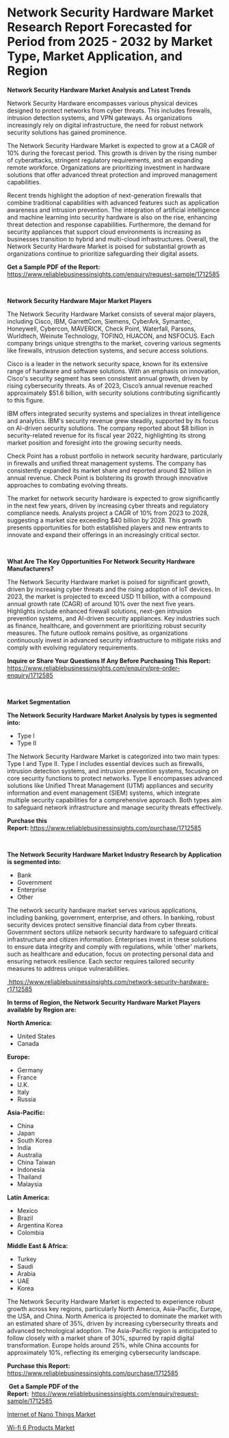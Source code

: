 <p><h1>Network Security Hardware Market Research Report Forecasted for Period from 2025 -  2032 by Market Type, Market Application, and Region</h1></p><p><strong>Network Security Hardware Market Analysis and Latest Trends</strong></p>
<p><p>Network Security Hardware encompasses various physical devices designed to protect networks from cyber threats. This includes firewalls, intrusion detection systems, and VPN gateways. As organizations increasingly rely on digital infrastructure, the need for robust network security solutions has gained prominence.</p><p>The Network Security Hardware Market is expected to grow at a CAGR of 10% during the forecast period. This growth is driven by the rising number of cyberattacks, stringent regulatory requirements, and an expanding remote workforce. Organizations are prioritizing investment in hardware solutions that offer advanced threat protection and improved management capabilities.</p><p>Recent trends highlight the adoption of next-generation firewalls that combine traditional capabilities with advanced features such as application awareness and intrusion prevention. The integration of artificial intelligence and machine learning into security hardware is also on the rise, enhancing threat detection and response capabilities. Furthermore, the demand for security appliances that support cloud environments is increasing as businesses transition to hybrid and multi-cloud infrastructures. Overall, the Network Security Hardware Market is poised for substantial growth as organizations continue to prioritize safeguarding their digital assets.</p></p>
<p><strong>Get a Sample PDF of the Report:&nbsp;</strong> <a href="https://www.reliablebusinessinsights.com/enquiry/request-sample/1712585?utm_campaign=57&utm_medium=2&utm_source=Github&utm_content=ia&utm_term=11012025&utm_id=network-security-hardware">https://www.reliablebusinessinsights.com/enquiry/request-sample/1712585</a></p>
<p>&nbsp;</p>
<p><strong>Network Security Hardware Major Market Players</strong></p>
<p><p>The Network Security Hardware Market consists of several major players, including Cisco, IBM, GarrettCom, Siemens, CyberArk, Symantec, Honeywell, Cybercon, MAVERICK, Check Point, Waterfall, Parsons, Wurldtech, Weinute Technology, TOFINO, HUACON, and NSFOCUS. Each company brings unique strengths to the market, covering various segments like firewalls, intrusion detection systems, and secure access solutions.</p><p>Cisco is a leader in the network security space, known for its extensive range of hardware and software solutions. With an emphasis on innovation, Cisco's security segment has seen consistent annual growth, driven by rising cybersecurity threats. As of 2023, Cisco’s annual revenue reached approximately $51.6 billion, with security solutions contributing significantly to this figure.</p><p>IBM offers integrated security systems and specializes in threat intelligence and analytics. IBM's security revenue grew steadily, supported by its focus on AI-driven security solutions. The company reported about $8 billion in security-related revenue for its fiscal year 2022, highlighting its strong market position and foresight into the growing security needs.</p><p>Check Point has a robust portfolio in network security hardware, particularly in firewalls and unified threat management systems. The company has consistently expanded its market share and reported around $2 billion in annual revenue. Check Point is bolstering its growth through innovative approaches to combating evolving threats.</p><p>The market for network security hardware is expected to grow significantly in the next few years, driven by increasing cyber threats and regulatory compliance needs. Analysts project a CAGR of 10% from 2023 to 2028, suggesting a market size exceeding $40 billion by 2028. This growth presents opportunities for both established players and new entrants to innovate and expand their offerings in an increasingly critical sector.</p></p>
<p>&nbsp;</p>
<p><strong>What Are The Key Opportunities For Network Security Hardware Manufacturers?</strong></p>
<p><p>The Network Security Hardware market is poised for significant growth, driven by increasing cyber threats and the rising adoption of IoT devices. In 2023, the market is projected to exceed USD 11 billion, with a compound annual growth rate (CAGR) of around 10% over the next five years. Highlights include enhanced firewall solutions, next-gen intrusion prevention systems, and AI-driven security appliances. Key industries such as finance, healthcare, and government are prioritizing robust security measures. The future outlook remains positive, as organizations continuously invest in advanced security infrastructure to mitigate risks and comply with evolving regulatory requirements.</p></p>
<p><strong>Inquire or Share Your Questions If Any Before Purchasing This Report:</strong> <a href="https://www.reliablebusinessinsights.com/enquiry/pre-order-enquiry/1712585?utm_campaign=57&utm_medium=2&utm_source=Github&utm_content=ia&utm_term=11012025&utm_id=network-security-hardware">https://www.reliablebusinessinsights.com/enquiry/pre-order-enquiry/1712585</a></p>
<p>&nbsp;</p>
<p><strong>Market Segmentation</strong></p>
<p><strong>The Network Security Hardware Market Analysis by types is segmented into:</strong></p>
<p><ul><li>Type I</li><li>Type II</li></ul></p>
<p><p>The Network Security Hardware Market is categorized into two main types: Type I and Type II. Type I includes essential devices such as firewalls, intrusion detection systems, and intrusion prevention systems, focusing on core security functions to protect networks. Type II encompasses advanced solutions like Unified Threat Management (UTM) appliances and security information and event management (SIEM) systems, which integrate multiple security capabilities for a comprehensive approach. Both types aim to safeguard network infrastructure and manage security threats effectively.</p></p>
<p><strong>Purchase this Report:&nbsp;</strong><a href="https://www.reliablebusinessinsights.com/purchase/1712585?utm_campaign=57&utm_medium=2&utm_source=Github&utm_content=ia&utm_term=11012025&utm_id=network-security-hardware">https://www.reliablebusinessinsights.com/purchase/1712585</a></p>
<p>&nbsp;</p>
<p><strong>The Network Security Hardware Market Industry Research by Application is segmented into:</strong></p>
<p><ul><li>Bank</li><li>Government</li><li>Enterprise</li><li>Other</li></ul></p>
<p><p>The network security hardware market serves various applications, including banking, government, enterprise, and others. In banking, robust security devices protect sensitive financial data from cyber threats. Government sectors utilize network security hardware to safeguard critical infrastructure and citizen information. Enterprises invest in these solutions to ensure data integrity and comply with regulations, while 'other' markets, such as healthcare and education, focus on protecting personal data and ensuring network resilience. Each sector requires tailored security measures to address unique vulnerabilities.</p></p>
<p><a href="https://www.reliablebusinessinsights.com/network-security-hardware-r1712585?utm_campaign=57&utm_medium=2&utm_source=Github&utm_content=ia&utm_term=11012025&utm_id=network-security-hardware">&nbsp;https://www.reliablebusinessinsights.com/network-security-hardware-r1712585</a></p>
<p><strong>In terms of Region, the Network Security Hardware Market Players available by Region are:</strong></p>
<p>
    <p> <strong> North America: </strong>
        <ul>
            <li>United States</li>
            <li>Canada</li>
        </ul>
        </p> 
    <p> <strong> Europe: </strong>
        <ul>
            <li>Germany</li>
            <li>France</li>
            <li>U.K.</li>
            <li>Italy</li>
            <li>Russia</li>
        </ul>
        </p> 
    <p> <strong> Asia-Pacific: </strong>
        <ul>
            <li>China</li>
            <li>Japan</li>
            <li>South Korea</li>
            <li>India</li>
            <li>Australia</li>
            <li>China Taiwan</li>
            <li>Indonesia</li>
            <li>Thailand</li>
            <li>Malaysia</li>
        </ul>
        </p> 
    <p> <strong> Latin America: </strong>
        <ul>
            <li>Mexico</li>
            <li>Brazil</li>
            <li>Argentina Korea</li>
            <li>Colombia</li>
        </ul>
        </p> 
    <p> <strong> Middle East & Africa: </strong>
        <ul>
            <li>Turkey</li>
            <li>Saudi</li>
            <li>Arabia</li>
            <li>UAE</li>
            <li>Korea</li>
        </ul>
    </p>
    </p>
<p><p>The Network Security Hardware Market is expected to experience robust growth across key regions, particularly North America, Asia-Pacific, Europe, the USA, and China. North America is projected to dominate the market with an estimated share of 35%, driven by increasing cybersecurity threats and advanced technological adoption. The Asia-Pacific region is anticipated to follow closely with a market share of 30%, spurred by rapid digital transformation. Europe holds around 25%, while China accounts for approximately 10%, reflecting its emerging cybersecurity landscape.</p></p>
<p><strong>Purchase this Report: </strong><a href="https://www.reliablebusinessinsights.com/purchase/1712585?utm_campaign=57&utm_medium=2&utm_source=Github&utm_content=ia&utm_term=11012025&utm_id=network-security-hardware">https://www.reliablebusinessinsights.com/purchase/1712585</a></p>
<p>&nbsp;<strong>Get a Sample PDF of the Report:&nbsp;&nbsp;</strong><a href="https://www.reliablebusinessinsights.com/enquiry/request-sample/1712585?utm_campaign=57&utm_medium=2&utm_source=Github&utm_content=ia&utm_term=11012025&utm_id=network-security-hardware">https://www.reliablebusinessinsights.com/enquiry/request-sample/1712585</a></p>
<p><strong></strong></p>
<p><p><a href="https://github.com/ccreola81/Market-Research-Report-List-1/blob/main/internet-of-nano-things-market.md?utm_campaign=57&utm_medium=2&utm_source=Github&utm_content=ia&utm_term=11012025&utm_id=network-security-hardware">Internet of Nano Things Market</a></p><p><a href="https://github.com/bolalfredia7777/Market-Research-Report-List-1/blob/main/wi-fi-6-products-market.md?utm_campaign=57&utm_medium=2&utm_source=Github&utm_content=ia&utm_term=11012025&utm_id=network-security-hardware">Wi-fi 6 Products Market</a></p></p>
